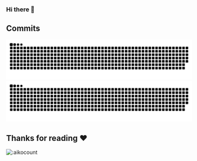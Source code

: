 ### Hi there 👋

<!--
**SlendySWIRS/SlendySWIRS** is a ✨ _special_ ✨ repository because its `README.md` (this file) appears on your GitHub profile.

Here are some ideas to get you started:

- 🔭 I’m currently working on ...
- 🌱 I’m currently learning ...
- 👯 I’m looking to collaborate on ...
- 🤔 I’m looking for help with ...
- 💬 Ask me about ...
- 📫 How to reach me: ...
- 😄 Pronouns: ...
- ⚡ Fun fact: ...
-->

## Commits

![github contribution grid snake animation](https://raw.githubusercontent.com/SlendySWIRS/SlendySWIRS/output/github-contribution-grid-snake-dark.svg#gh-dark-mode-only)![github contribution grid snake animation](https://raw.githubusercontent.com/SlendySWIRS/SlendySWIRS/output/github-contribution-grid-snake.svg#gh-light-mode-only)

## Thanks for reading ❤️

![:aikocount](https://count.getloli.com/get/@SlendySWIRS?theme=rule34)
